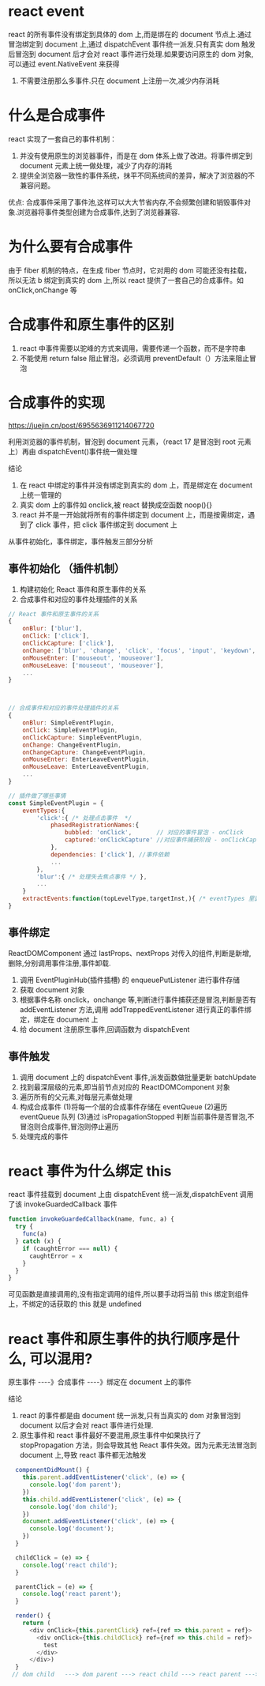 # react event

react 的所有事件没有绑定到具体的 dom 上,而是绑在的 document 节点上.通过冒泡绑定到 document 上,通过 dispatchEvent 事件统一派发.只有真实 dom 触发后冒泡到 document 后才会对 react 事件进行处理.如果要访问原生的 dom 对象,可以通过 event.NativeEvent 来获得

1. 不需要注册那么多事件.只在 document 上注册一次,减少内存消耗

# 什么是合成事件

react 实现了一套自己的事件机制：

1. 并没有使用原生的浏览器事件，而是在 dom 体系上做了改进。将事件绑定到 document 元素上统一做处理，减少了内存的消耗
2. 提供全浏览器一致性的事件系统，抹平不同系统间的差异，解决了浏览器的不兼容问题。

优点:
合成事件采用了事件池,这样可以大大节省内存,不会频繁创建和销毁事件对象.浏览器将事件类型创建为合成事件,达到了浏览器兼容.

# 为什么要有合成事件

由于 fiber 机制的特点，在生成 fiber 节点时，它对用的 dom 可能还没有挂载，所以无法 b 绑定到真实的 dom 上,所以 react 提供了一套自己的合成事件。如 onClick,onChange 等

# 合成事件和原生事件的区别

1. react 中事件需要以驼峰的方式来调用，需要传递一个函数，而不是字符串
2. 不能使用 return false 阻止冒泡，必须调用 preventDefault（）方法来阻止冒泡

# 合成事件的实现

https://juejin.cn/post/6955636911214067720

利用浏览器的事件机制，冒泡到 document 元素，（react 17 是冒泡到 root 元素上）再由 dispatchEvent()事件统一做处理

结论

1.  在 react 中绑定的事件并没有绑定到真实的 dom 上，而是绑定在 document 上统一管理的
2.  真实 dom 上的事件如 onclick,被 react 替换成空函数 noop(){}
3.  react 并不是一开始就将所有的事件绑定到 document 上，而是按需绑定，遇到了 click 事件，把 click 事件绑定到 document 上

从事件初始化，事件绑定，事件触发三部分分析

## 事件初始化 （插件机制）

1. 构建初始化 React 事件和原生事件的关系
2. 合成事件和对应的事件处理插件的关系

```js
// React 事件和原生事件的关系
{
    onBlur: ['blur'],
    onClick: ['click'],
    onClickCapture: ['click'],
    onChange: ['blur', 'change', 'click', 'focus', 'input', 'keydown', 'keyup', 'selectionchange'],
    onMouseEnter: ['mouseout', 'mouseover'],
    onMouseLeave: ['mouseout', 'mouseover'],
    ...
}



// 合成事件和对应的事件处理插件的关系
{
    onBlur: SimpleEventPlugin,
    onClick: SimpleEventPlugin,
    onClickCapture: SimpleEventPlugin,
    onChange: ChangeEventPlugin,
    onChangeCapture: ChangeEventPlugin,
    onMouseEnter: EnterLeaveEventPlugin,
    onMouseLeave: EnterLeaveEventPlugin,
    ...
}

// 插件做了哪些事情
const SimpleEventPlugin = {
    eventTypes:{
        'click':{ /* 处理点击事件  */
            phasedRegistrationNames:{
                bubbled: 'onClick',       // 对应的事件冒泡 - onClick
                captured:'onClickCapture' //对应事件捕获阶段 - onClickCapture
            },
            dependencies: ['click'], //事件依赖
            ...
        },
        'blur':{ /* 处理失去焦点事件 */ },
        ...
    }
    extractEvents:function(topLevelType,targetInst,){ /* eventTypes 里面的事件对应的统一事件处理函数，接下来会重点讲到 */ }
}


```

## 事件绑定

ReactDOMComponent 通过 lastProps、nextProps 对传入的组件,判断是新增,删除,分别调用事件注册,事件卸载.

1. 调用 EventPluginHub(插件插槽) 的 enqueuePutListener 进行事件存储
2. 获取 document 对象
3. 根据事件名称 onclick，onchange 等,判断进行事件捕获还是冒泡,判断是否有 addEventListener 方法,调用 addTrappedEventListener 进行真正的事件绑定，绑定在 document 上
4. 给 document 注册原生事件,回调函数为 dispatchEvent

## 事件触发

1. 调用 document 上的 dispatchEvent 事件,派发函数做批量更新 batchUpdate
2. 找到最深层级的元素,即当前节点对应的 ReactDOMComponent 对象
3. 遍历所有的父元素,对每层元素做处理
4. 构成合成事件
   (1)将每一个层的合成事件存储在 eventQueue
   (2)遍历 eventQueue 队列
   (3)通过 isPropagationStopped 判断当前事件是否冒泡,不冒泡则合成事件,冒泡则停止遍历
5. 处理完成的事件

# react 事件为什么绑定 this

react 事件挂载到 document 上由 dispatchEvent 统一派发,dispatchEvent 调用了该 invokeGuardedCallback 事件

```js
function invokeGuardedCallback(name, func, a) {
  try {
    func(a)
  } catch (x) {
    if (caughtError === null) {
      caughtError = x
    }
  }
}
```

可见函数是直接调用的,没有指定调用的组件,所以要手动将当前 this 绑定到组件上，不绑定的话获取的 this 就是 undefined

# react 事件和原生事件的执行顺序是什么, 可以混用?

原生事件 ----》合成事件 ----》绑定在 document 上的事件

结论

1. react 的事件都是由 document 统一派发,只有当真实的 dom 对象冒泡到 document 以后才会对 react 事件进行处理.
2. 原生事件和 react 事件最好不要混用,原生事件中如果执行了 stopPropagation 方法，则会导致其他 React 事件失效。因为元素无法冒泡到 document 上,导致 react 事件都无法触发

```js
  componentDidMount() {
    this.parent.addEventListener('click', (e) => {
      console.log('dom parent');
    })
    this.child.addEventListener('click', (e) => {
      console.log('dom child');
    })
    document.addEventListener('click', (e) => {
      console.log('document');
    })
  }

  childClick = (e) => {
    console.log('react child');
  }

  parentClick = (e) => {
    console.log('react parent');
  }

  render() {
    return (
      <div onClick={this.parentClick} ref={ref => this.parent = ref}>
        <div onClick={this.childClick} ref={ref => this.child = ref}>
          test
        </div>
      </div>)
  }
 // dom child   ---> dom parent ---> react child ---> react parent ---> document
```
